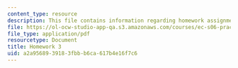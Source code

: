 ```yaml
---
content_type: resource
description: This file contains information regarding homework assignment 3.
file: https://ol-ocw-studio-app-qa.s3.amazonaws.com/courses/ec-s06-practical-electronics-fall-2004/a2a9568939183fbbb6ca617b4e16f7c6_MITEC_S06F04_hw3.pdf
file_type: application/pdf
resourcetype: Document
title: Homework 3
uid: a2a95689-3918-3fbb-b6ca-617b4e16f7c6
---
```

